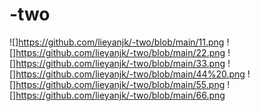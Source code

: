 # -two
![]https://github.com/lieyanjk/-two/blob/main/11.png
![]https://github.com/lieyanjk/-two/blob/main/22.png
![]https://github.com/lieyanjk/-two/blob/main/33.png
![]https://github.com/lieyanjk/-two/blob/main/44%20.png
![]https://github.com/lieyanjk/-two/blob/main/55.png
![]https://github.com/lieyanjk/-two/blob/main/66.png

